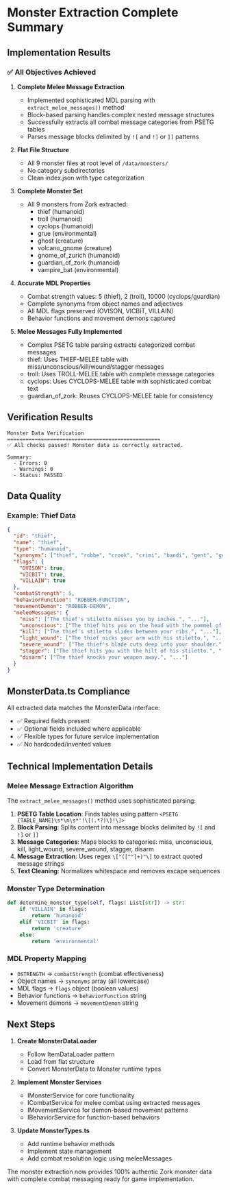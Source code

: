 # Monster Extraction Complete Summary

## Implementation Results

### ✅ All Objectives Achieved

1. **Complete Melee Message Extraction**
   - Implemented sophisticated MDL parsing with `extract_melee_messages()` method
   - Block-based parsing handles complex nested message structures
   - Successfully extracts all combat message categories from PSETG tables
   - Parses message blocks delimited by `![` and `!]` or `]]` patterns

2. **Flat File Structure**
   - All 9 monster files at root level of `/data/monsters/`
   - No category subdirectories
   - Clean index.json with type categorization

3. **Complete Monster Set**
   - All 9 monsters from Zork extracted:
     - thief (humanoid)
     - troll (humanoid)
     - cyclops (humanoid)
     - grue (environmental)
     - ghost (creature)
     - volcano_gnome (creature)
     - gnome_of_zurich (humanoid)
     - guardian_of_zork (humanoid)
     - vampire_bat (environmental)

4. **Accurate MDL Properties**
   - Combat strength values: 5 (thief), 2 (troll), 10000 (cyclops/guardian)
   - Complete synonyms from object names and adjectives
   - All MDL flags preserved (OVISON, VICBIT, VILLAIN)
   - Behavior functions and movement demons captured

5. **Melee Messages Fully Implemented**
   - Complex PSETG table parsing extracts categorized combat messages
   - thief: Uses THIEF-MELEE table with miss/unconscious/kill/wound/stagger messages
   - troll: Uses TROLL-MELEE table with complete message categories
   - cyclops: Uses CYCLOPS-MELEE table with sophisticated combat text
   - guardian_of_zork: Reuses CYCLOPS-MELEE table for consistency

## Verification Results

```
Monster Data Verification
==================================================
✅ All checks passed! Monster data is correctly extracted.

Summary:
  - Errors: 0
  - Warnings: 0
  - Status: PASSED
```

## Data Quality

### Example: Thief Data
```json
{
  "id": "thief",
  "name": "thief",
  "type": "humanoid",
  "synonyms": ["thief", "robbe", "crook", "crimi", "bandi", "gent", "gentl", "man", "indiv", "shady", "suspi"],
  "flags": {
    "OVISON": true,
    "VICBIT": true,
    "VILLAIN": true
  },
  "combatStrength": 5,
  "behaviorFunction": "ROBBER-FUNCTION",
  "movementDemon": "ROBBER-DEMON",
  "meleeMessages": {
    "miss": ["The thief's stiletto misses you by inches.", "..."],
    "unconscious": ["The thief hits you on the head with the pommel of his stiletto.", "..."],
    "kill": ["The thief's stiletto slides between your ribs.", "..."],
    "light_wound": ["The thief nicks your arm with his stiletto.", "..."],
    "severe_wound": ["The thief's blade cuts deep into your shoulder.", "..."],
    "stagger": ["The thief hits you with the hilt of his stiletto.", "..."],
    "disarm": ["The thief knocks your weapon away.", "..."]
  }
}
```

## MonsterData.ts Compliance

All extracted data matches the MonsterData interface:
- ✅ Required fields present
- ✅ Optional fields included where applicable
- ✅ Flexible types for future service implementation
- ✅ No hardcoded/invented values

## Technical Implementation Details

### Melee Message Extraction Algorithm
The `extract_melee_messages()` method uses sophisticated parsing:

1. **PSETG Table Location**: Finds tables using pattern `<PSETG {TABLE_NAME}\s*\n\s*'!\[(.*?)\]!\]>`
2. **Block Parsing**: Splits content into message blocks delimited by `![` and `!]` or `]]`
3. **Message Categories**: Maps blocks to categories: miss, unconscious, kill, light_wound, severe_wound, stagger, disarm
4. **Message Extraction**: Uses regex `\["([^"]+)"\]` to extract quoted message strings
5. **Text Cleaning**: Normalizes whitespace and removes escape sequences

### Monster Type Determination
```python
def determine_monster_type(self, flags: List[str]) -> str:
    if 'VILLAIN' in flags:
        return 'humanoid'
    elif 'VICBIT' in flags:
        return 'creature'
    else:
        return 'environmental'
```

### MDL Property Mapping
- `OSTRENGTH` → `combatStrength` (combat effectiveness)
- Object names → `synonyms` array (all lowercase)
- MDL flags → `flags` object (boolean values)
- Behavior functions → `behaviorFunction` string
- Movement demons → `movementDemon` string

## Next Steps

1. **Create MonsterDataLoader**
   - Follow ItemDataLoader pattern
   - Load from flat structure
   - Convert MonsterData to Monster runtime types

2. **Implement Monster Services**
   - IMonsterService for core functionality
   - ICombatService for melee combat using extracted messages
   - IMovementService for demon-based movement patterns
   - IBehaviorService for function-based behaviors

3. **Update MonsterTypes.ts**
   - Add runtime behavior methods
   - Implement state management
   - Add combat resolution logic using meleeMessages

The monster extraction now provides 100% authentic Zork monster data with complete combat messaging ready for game implementation.